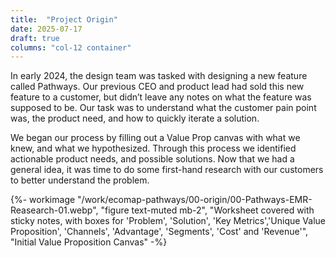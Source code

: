```yaml
---
title:  "Project Origin"
date: 2025-07-17
draft: true
columns: "col-12 container"
---
```

<div class="col md-6">
In early 2024, the design team was tasked with designing a new feature called Pathways. Our previous CEO and product lead had sold this new feature to a customer, but didn’t leave any notes on what the feature was supposed to be. Our task was to understand what the customer pain point was, the product need, and how to quickly iterate a solution.

We began our process by filling out a Value Prop canvas with what we knew, and what we hypothesized. Through this process we identified actionable product needs, and possible solutions. Now that we had a general idea, it was time to do some  first-hand research with our customers to better understand the problem.
</div>
<div class="col md-6 ">
{%- workimage "/work/ecomap-pathways/00-origin/00-Pathways-EMR-Reasearch-01.webp", "figure text-muted mb-2", "Worksheet covered with sticky notes, with boxes for 'Problem', 'Solution', 'Key Metrics','Unique Value Proposition', 'Channels', 'Advantage', 'Segments', 'Cost' and 'Revenue'", "Initial Value Proposition Canvas"  -%}
</div>
